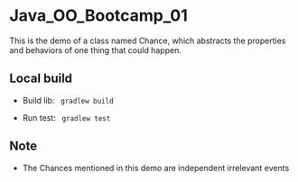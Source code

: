 # Java_OO_Bootcamp_01

 This is the demo of a class named Chance, which abstracts the properties and behaviors of one thing that could happen.

## Local build

* Build lib: ```` gradlew build```` 

* Run test: ```` gradlew test````

## Note

* The Chances mentioned in this demo are independent irrelevant events